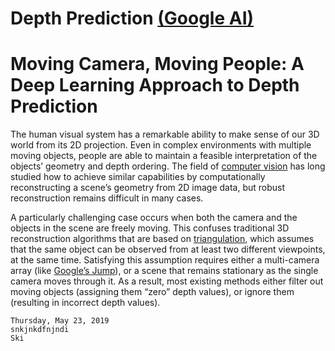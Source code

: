 # Depth Prediction [(Google AI)](https://ai.google/)
# Moving Camera, Moving People: A Deep Learning Approach to Depth Prediction
The human visual system has a remarkable ability to make sense of our 3D world from its 2D projection. Even in complex environments with multiple moving objects, people are able to maintain a feasible interpretation of the objects’ geometry and depth ordering. The field of [computer vision](https://en.wikipedia.org/wiki/Computer_vision) has long studied how to achieve similar capabilities by computationally reconstructing a scene’s geometry from 2D image data, but robust reconstruction remains difficult in many cases.

A particularly challenging case occurs when both the camera and the objects in the scene are freely moving. This confuses traditional 3D reconstruction algorithms that are based on [triangulation](https://en.wikipedia.org/wiki/Triangulation_(computer_vision)), which assumes that the same object can be observed from at least two different viewpoints, at the same time. Satisfying this assumption requires either a multi-camera array (like [Google’s Jump](https://vr.google.com/jump/)), or a scene that remains stationary as the single camera moves through it. As a result, most existing methods either filter out moving objects (assigning them “zero” depth values), or ignore them (resulting in incorrect depth values).





```
Thursday, May 23, 2019
snkjnkdfnjndi
Ski
